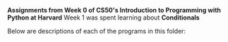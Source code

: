 **Assignments from Week 0 of CS50's Introduction to Programming with Python at Harvard**
Week 1 was spent learning about **Conditionals**

Below are descriptions of each of the programs in this folder:
